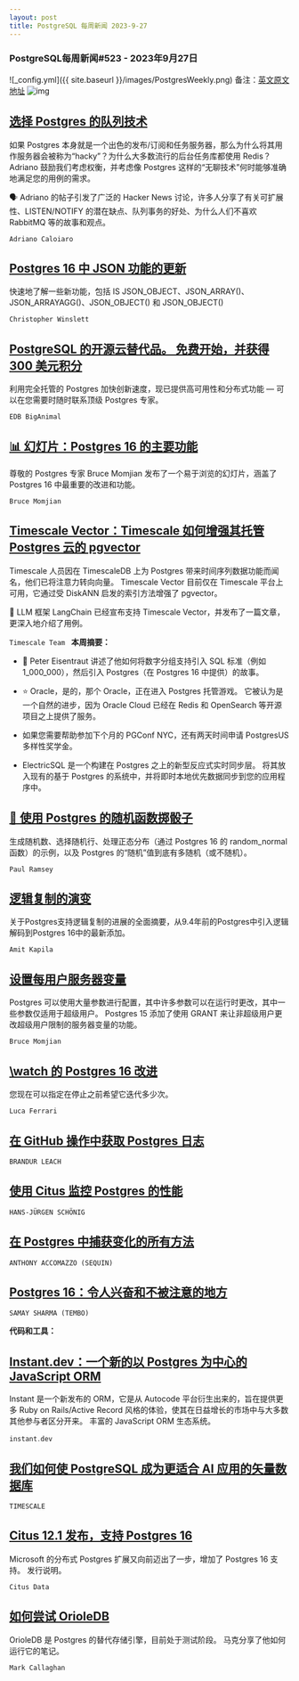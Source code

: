 ```yaml
---
layout: post
title: PostgreSQL 每周新闻 2023-9-27
---
```

### PostgreSQL每周新闻#523 - 2023年9月27日
![_config.yml]({{ site.baseurl }}/images/PostgresWeekly.png)
备注：[英文原文地址](https://postgresweekly.com/issues/523)
![img](https://res.cloudinary.com/cpress/image/upload/w_1280,e_sharpen:60,q_auto/no4bngifotliu86h9gig.jpg)
## [选择 Postgres 的队列技术](https://postgresweekly.com/link/145500/web)
如果 Postgres 本身就是一个出色的发布/订阅和任务服务器，那么为什么将其用作服务器会被称为“hacky”？为什么大多数流行的后台任务库都使用 Redis？ Adriano 鼓励我们考虑权衡，并考虑像 Postgres 这样的“无聊技术”何时能够准确地满足您的用例的需求。


🗣 Adriano 的帖子引发了广泛的 Hacker News 讨论，许多人分享了有关可扩展性、LISTEN/NOTIFY 的潜在缺点、队列事务的好处、为什么人们不喜欢 RabbitMQ 等的故事和观点。

`Adriano Caloiaro `
## [Postgres 16 中 JSON 功能的更新](https://postgresweekly.com/link/145504/web)
快速地了解一些新功能，包括 IS JSON_OBJECT、JSON_ARRAY()、JSON_ARRAYAGG()、JSON_OBJECT() 和 JSON_OBJECT()


`Christopher Winslett `
## [PostgreSQL 的开源云替代品。 免费开始，并获得 300 美元积分](https://postgresweekly.com/link/145499/web)
利用完全托管的 Postgres 加快创新速度，现已提供高可用性和分布式功能 — 可以在您需要时随时联系顶级 Postgres 专家。


`EDB BigAnimal `
## [📊 幻灯片：Postgres 16 的主要功能](https://postgresweekly.com/link/145505/web)
尊敬的 Postgres 专家 Bruce Momjian 发布了一个易于浏览的幻灯片，涵盖了 Postgres 16 中最重要的改进和功能。


`Bruce Momjian `
## [Timescale Vector：Timescale 如何增强其托管 Postgres 云的 pgvector](https://postgresweekly.com/link/145506/web)
Timescale 人员因在 TimescaleDB 上为 Postgres 带来时间序列数据功能而闻名，他们已将注意力转向向量。 Timescale Vector 目前仅在 Timescale 平台上可用，它通过受 DiskANN 启发的索引方法增强了 pgvector。

🔗 LLM 框架 LangChain 已经宣布支持 Timescale Vector，并发布了一篇文章，更深入地介绍了用例。


`Timescale Team `
**本周摘要：**
*   🔢 Peter Eisentraut 讲述了他如何将数字分组支持引入 SQL 标准（例如 1_000_000），然后引入 Postgres（在 Postgres 16 中提供）的故事。


*   ⭐️ Oracle，是的，那个 Oracle，正在进入 Postgres 托管游戏。 它被认为是一个自然的进步，因为 Oracle Cloud 已经在 Redis 和 OpenSearch 等开源项目之上提供了服务。


*   如果您需要帮助参加下个月的 PGConf NYC，还有两天时间申请 PostgresUS 多样性奖学金。


*   ElectricSQL 是一个构建在 Postgres 之上的新型反应式实时同步层。 将其放入现有的基于 Postgres 的系统中，并将即时本地优先数据同步到您的应用程序中。


## [🎲 使用 Postgres 的随机函数掷骰子](https://postgresweekly.com/link/145516/web)
生成随机数、选择随机行、处理正态分布（通过 Postgres 16 的 random_normal 函数）的示例，以及 Postgres 的“随机”值到底有多随机（或不随机）。


`Paul Ramsey `
## [逻辑复制的演变](https://postgresweekly.com/link/145517/web)
关于Postgres支持逻辑复制的进展的全面摘要，从9.4年前的Postgres中引入逻辑解码到Postgres 16中的最新添加。


`Amit Kapila `
## [设置每用户服务器变量](https://postgresweekly.com/link/145518/web)
Postgres 可以使用大量参数进行配置，其中许多参数可以在运行时更改，其中一些参数仅适用于超级用户。 Postgres 15 添加了使用 GRANT 来让非超级用户更改超级用户限制的服务器变量的功能。


`Bruce Momjian `
## [\watch 的 Postgres 16 改进](https://postgresweekly.com/link/145519/web)
您现在可以指定在停止之前希望它迭代多少次。


`Luca Ferrari `
## [在 GitHub 操作中获取 Postgres 日志](https://postgresweekly.com/link/145520/web)

`BRANDUR LEACH`

## [使用 Citus 监控 Postgres 的性能](https://postgresweekly.com/link/145521/web)

`HANS-JÜRGEN SCHÖNIG`

## [在 Postgres 中捕获变化的所有方法](https://postgresweekly.com/link/145522/web)

`ANTHONY ACCOMAZZO (SEQUIN)`

## [Postgres 16：令人兴奋和不被注意的地方](https://postgresweekly.com/link/145523/web)

`SAMAY SHARMA (TEMBO)`


**代码和工具：**
## [Instant.dev：一个新的以 Postgres 为中心的 JavaScript ORM](https://postgresweekly.com/link/145524/web)
Instant 是一个新发布的 ORM，它是从 Autocode 平台衍生出来的，旨在提供更多 Ruby on Rails/Active Record 风格的体验，使其在日益增长的市场中与大多数其他参与者区分开来。 丰富的 JavaScript ORM 生态系统。


`instant․dev `
## [我们如何使 PostgreSQL 成为更适合 AI 应用的矢量数据库](https://postgresweekly.com/link/145526/web)



`TIMESCALE`
## [Citus 12.1 发布，支持 Postgres 16](https://postgresweekly.com/link/145527/web)
Microsoft 的分布式 Postgres 扩展又向前迈出了一步，增加了 Postgres 16 支持。 发行说明。


`Citus Data `
## [如何尝试 OrioleDB](https://postgresweekly.com/link/145529/web)
OrioleDB 是 Postgres 的替代存储引擎，目前处于测试阶段。 马克分享了他如何运行它的笔记。


`Mark Callaghan `